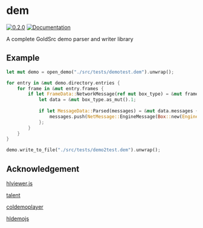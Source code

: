 # dem

[![0.2.0](https://img.shields.io/crates/v/dem)](https://crates.io/crates/dem) [![Documentation](https://img.shields.io/badge/docs-docs.rs-brightgreen?link=https%3A%2F%2Fdocs.rs%2Fdem%2F0.2.0%2Fdem%2F)](https://docs.rs/dem/0.2.0/dem/)

A complete GoldSrc demo parser and writer library

## Example

```rust
let mut demo = open_demo("./src/tests/demotest.dem").unwrap();

for entry in &mut demo.directory.entries {
    for frame in &mut entry.frames {
        if let FrameData::NetworkMessage(ref mut box_type) = &mut frame.frame_data {
            let data = &mut box_type.as_mut().1;
            
            if let MessageData::Parsed(messages) = &mut data.messages {
                messages.push(NetMessage::EngineMessage(Box::new(EngineMessage::SvcBad)));
            };
        }
    }
}

demo.write_to_file("./src/tests/demo2test.dem").unwrap();
```

## Acknowledgement

[hlviewer.js](https://github.com/skyrim/hlviewer.js)

[talent](https://github.com/cgdangelo/talent/tree/main)

[coldemoplayer](https://github.com/jpcy/coldemoplayer)

[hldemojs](https://github.com/Matherunner/hldemojs)